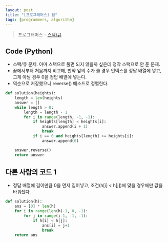```yaml
---
layout: post
title: "[프로그래머스] 탑"
tags: [programmers, algorithm]
---
```

> 프로그래머스 - [스택/큐](https://programmers.co.kr/learn/courses/30/lessons/42588)

## Code (Python)

* 스택/큐 문제. 아마 스택으로 풀면 되지 않을까 싶은데 정작 스택으로 안 푼 문제.
* 끝에서부터 처음까지 비교해, 만약 앞의 수가 클 경우 인덱스를 정답 배열에 넣고, 그게 아닐 경우 0을 정답 배열에 넣는다.
* 역순으로 저장했으니 reverse() 메소드로 정렬한다.

```python
def solution(heights):
    length = len(heights)
    answer = []
    while length > 0:
        length = length - 1
        for i in range(length, -1, -1):
            if heights[length] < heights[i]:
                answer.append(i + 1)
                break
            if i == 0 and heights[length] >= heights[i]:
                answer.append(0)

    answer.reverse()
    return answer
```

## 다른 사람의 코드 1

* 정답 배열에 길이만큼 0을 먼저 집어넣고, 조건(h[i] < h[j])에 맞을 경우에만 값을 바꿔줬다.

```python
def solution(h):
    ans = [0] * len(h)
    for i in range(len(h)-1, 0, -1):
        for j in range(i-1, -1, -1):
            if h[i] < h[j]:
                ans[i] = j+1
                break
    return ans
```
